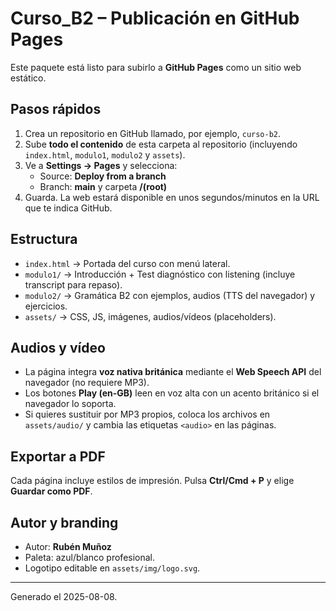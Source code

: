 
# Curso_B2 – Publicación en GitHub Pages

Este paquete está listo para subirlo a **GitHub Pages** como un sitio web estático.

## Pasos rápidos
1. Crea un repositorio en GitHub llamado, por ejemplo, `curso-b2`.
2. Sube **todo el contenido** de esta carpeta al repositorio (incluyendo `index.html`, `modulo1`, `modulo2` y `assets`).
3. Ve a **Settings → Pages** y selecciona:
   - Source: **Deploy from a branch**
   - Branch: **main** y carpeta **/(root)**
4. Guarda. La web estará disponible en unos segundos/minutos en la URL que te indica GitHub.

## Estructura
- `index.html` → Portada del curso con menú lateral.
- `modulo1/` → Introducción + Test diagnóstico con listening (incluye transcript para repaso).
- `modulo2/` → Gramática B2 con ejemplos, audios (TTS del navegador) y ejercicios.
- `assets/` → CSS, JS, imágenes, audios/vídeos (placeholders).

## Audios y vídeo
- La página integra **voz nativa británica** mediante el **Web Speech API** del navegador (no requiere MP3).
- Los botones **Play (en-GB)** leen en voz alta con un acento británico si el navegador lo soporta.
- Si quieres sustituir por MP3 propios, coloca los archivos en `assets/audio/` y cambia las etiquetas `<audio>` en las páginas.

## Exportar a PDF
Cada página incluye estilos de impresión. Pulsa **Ctrl/Cmd + P** y elige **Guardar como PDF**.

## Autor y branding
- Autor: **Rubén Muñoz**
- Paleta: azul/blanco profesional.
- Logotipo editable en `assets/img/logo.svg`.

---
Generado el 2025-08-08.
